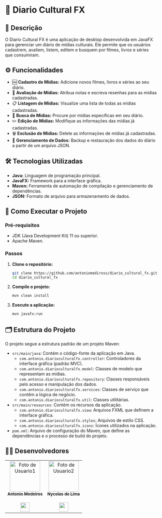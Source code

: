 # 🎨 Diario Cultural FX

## 📝 Descrição

O Diario Cultural FX é uma aplicação de desktop desenvolvida em JavaFX para gerenciar um diário de mídias culturais. Ele permite que os usuários cadastrem, avaliem, listem, editem e busquem por filmes, livros e séries que consumiram.

## ⚙️ Funcionalidades

- 🆕 **Cadastro de Mídias:** Adicione novos filmes, livros e séries ao seu diário.
- 🌟 **Avaliação de Mídias:** Atribua notas e escreva resenhas para as mídias cadastradas.
- 📋 **Listagem de Mídias:** Visualize uma lista de todas as mídias cadastradas.
- 🔎 **Busca de Mídias:** Procure por mídias específicas em seu diário.
- ✏️ **Edição de Mídias:** Modifique as informações das mídias já cadastradas.
- 🗑️ **Exclusão de Mídias:** Delete as informações de mídias já cadastradas.
- 💾 **Gerenciamento de Dados:** Backup e restauração dos dados do diário a partir de um arquivo JSON.

## 🛠️ Tecnologias Utilizadas

- **Java:** Linguagem de programação principal.
- **JavaFX:** Framework para a interface gráfica.
- **Maven:** Ferramenta de automação de compilação e gerenciamento de dependências.
- **JSON:** Formato de arquivo para armazenamento de dados.

## 🚀 Como Executar o Projeto

### Pré-requisitos

- JDK (Java Development Kit) 11 ou superior.
- Apache Maven.

### Passos

1.  **Clone o repositório:**
    ```bash
    git clone https://github.com/antoniomediross/diario_cultural_fx.git
    cd diario_cultural_fx
    ```

2.  **Compile o projeto:**
    ```bash
    mvn clean install
    ```

3.  **Execute a aplicação:**
    ```bash
    mvn javafx:run
    ```

## 🗂️ Estrutura do Projeto

O projeto segue a estrutura padrão de um projeto Maven:

-   `src/main/java`: Contém o código-fonte da aplicação em Java.
    -   `com.antonio.diarioculturalfx.controller`: Controladores da interface gráfica (padrão MVC).
    -   `com.antonio.diarioculturalfx.model`: Classes de modelo que representam as mídias.
    -   `com.antonio.diarioculturalfx.repository`: Classes responsáveis pelo acesso e manipulação dos dados.
    -   `com.antonio.diarioculturalfx.services`: Classes de serviço que contêm a lógica de negócio.
    -   `com.antonio.diarioculturalfx.util`: Classes utilitárias.
-   `src/main/resources`: Contém os recursos da aplicação.
    -   `com.antonio.diarioculturalfx.view`: Arquivos FXML que definem a interface gráfica.
    -   `com.antonio.diarioculturalfx.styles`: Arquivos de estilo CSS.
    -   `com.antonio.diarioculturalfx.icons`: Ícones utilizados na aplicação.
-   `pom.xml`: Arquivo de configuração do Maven, que define as dependências e o processo de build do projeto.


## 👨‍💻 Desenvolvedores

<table>
  <tr>
    <td align="center">
      <a href="https://github.com/antoniomedeiross">
        <img src="https://github.com/antoniomedeiross.png" width="100px;" alt="Foto de Usuario1"/><br />
        <sub><b>Antonio Medeiros</b></sub>
      </a>
      <br>
      <br>
      <a href="https://linkedin.com/in/antoniomedeiross" title="LinkedIn">
        <img src="https://cdn.jsdelivr.net/gh/devicons/devicon/icons/linkedin/linkedin-original.svg" width="30px"/>
      </a>
    </td>
    <td align="center">
      <a href="https://github.com/NycolasDeLima">
        <img src="https://github.com/NycolasDeLima.png" width="100px;" alt="Foto de Usuario2"/><br />
        <sub><b>Nycolas de Lima</b></sub>
      </a> 
      <br>
      <br>
      <a href="https://linkedin.com/in/" title="LinkedIn">
        <img src="https://cdn.jsdelivr.net/gh/devicons/devicon/icons/linkedin/linkedin-original.svg" width="30px"/>
      </a>
    </td>
  </tr>
</table>
